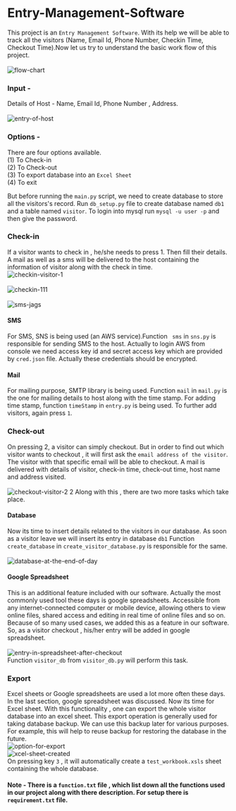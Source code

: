 # Entry-Management-Software
This project is an `Entry Management Software`. With its help we will be able to track all the visitors (Name, Email Id, Phone Number, Checkin Time, Checkout Time).Now let us try to understand the basic work flow of this project.</br>
</br>![flow-chart](https://user-images.githubusercontent.com/25201552/69768674-777b4780-11a7-11ea-9a23-5749e82a57dd.png)

### Input -
Details of Host - Name, Email Id, Phone Number , Address. </br>
</br>![entry-of-host](https://user-images.githubusercontent.com/25201552/69768771-f1133580-11a7-11ea-899b-27b85c14e814.png)

### Options -
There are four options available.</br>
(1) To Check-in </br> 
(2) To Check-out </br>
(3) To export database into an ` Excel Sheet `</br>
(4) To exit </br>

But before running the `main.py` script, we need to create database to store all the visitors's record. Run `db_setup.py` file to create database named `db1` and a table named `visitor`. To login into mysql run `mysql -u user -p` and then give the password.
### Check-in
 If a visitor wants to check in , he/she needs to press 1. Then fill their details. A mail as well as a sms will be delivered to the host containing the information of visitor along with the check in time.
 </br> ![checkin-visitor-1](https://user-images.githubusercontent.com/25201552/69769139-967ad900-11a9-11ea-9343-c4a04a3998ef.png)
 </br>
 </br>![checkin-111](https://user-images.githubusercontent.com/25201552/69769279-24ef5a80-11aa-11ea-8ade-8d0520dd8280.png)
</br>
</br>![sms-jags](https://user-images.githubusercontent.com/25201552/69769333-6f70d700-11aa-11ea-8f01-3a4926b02930.png)

#### SMS
For SMS, SNS is being used (an AWS service).Function ` sms` in `sns.py` is responsible for sending SMS to the host. Actually to login AWS from console we need access key id and secret access key which are provided by `cred.json` file. Actually these credentials should be encrypted.
#### Mail
For mailing purpose, SMTP library is being used. Function `mail` in `mail.py` is the one for mailing details to host along with the time stamp. For adding time stamp, function `timeStamp` in `entry.py` is being used.
To further add visitors, again press `1`.</br>


### Check-out
On pressing 2, a visitor can simply checkout. But in order to find out which visitor wants to checkout , it will first ask the `email address of the visitor`. The visitor with that specific email will be able to checkout. A mail is delivered with details of visitor, check-in time, check-out time, host name and address visited. </br>
</br>
![checkout-visitor-2 2](https://user-images.githubusercontent.com/25201552/69769867-b8c22600-11ac-11ea-90dd-7b48512e1f85.png)
Along with this , there are two more tasks which take place. </br>
#### Database
Now its time to insert details related to the visitors in our database. As soon as a visitor leave we will insert its entry in database `db1` Function `create_database` in `create_visitor_database.py` is responsible for the same.</br>
</br>
![database-at-the-end-of-day](https://user-images.githubusercontent.com/25201552/69770055-82d17180-11ad-11ea-8e25-3ef477a5effe.png)
</br>
#### Google Spreadsheet
This is an additional feature included with our software. Actually the most commonly used tool these days is google spreadsheets. Accessible from any internet-connected computer or mobile device, allowing others to view online files, shared access and editing in real time of online files and so on. Because of so many used cases, we added this as a feature in our software.
So, as a visitor checkout , his/her entry will be added in google spreadsheet.</br>
</br>
![entry-in-spreadsheet-after-checkout](https://user-images.githubusercontent.com/25201552/69770226-4e11ea00-11ae-11ea-86e1-b1b95c4353b6.png)
</br>
Function `visitor_db` from `visitor_db.py` will perform this task. </br>
 
 ### Export
 Excel sheets or Google spreadsheets are used a lot more often these days. In the last section, google spreadsheet was discussed. Now its time for Excel sheet. With this functionality , one can export the whole visitor database into an excel sheet. This export operation is generally used for taking database backup. We can use this backup later for various purposes. For example, this will help to reuse backup for restoring the database in the future.
</br>
![option-for-export](https://user-images.githubusercontent.com/25201552/69770614-b44b3c80-11af-11ea-9c8e-2412a3e3883b.png)
</br>
![xcel-sheet-created](https://user-images.githubusercontent.com/25201552/69770439-1d7e8000-11af-11ea-9f44-71bca3f465b9.png)
</br>
On pressing key `3` , it will automatically create a `test_workbook.xsls` sheet containing the whole database.</br>
#### Note - There is a `function.txt` file , which list down all the functions used in our project along with there description. For setup there is `requirement.txt` file.</br>


















